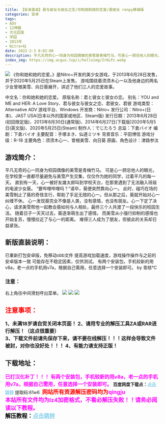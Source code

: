 ```yaml
---
title: 【安卓直装】君与彼女与彼女之恋/你和她和她的恋爱/君彼女 renpy移植版
categories: 安卓
tags:
- ADV
- 12神器
- 次元囚笼
- 学园
- 2013年
- Nitro+社
date: 2022-2-3 8:02:00
description: 平凡无奇的心一同身为校园偶像的美雪是青梅竹马。可是心一顾忌他人的眼光，在学校里一直都尽量避免与美雪产生交集，仅仅作为她的同学，过着平凡的每一天。游戏围绕着须须木心一以及他身边的两名少女曾根美雪、向日葵展开，讲述了他们三人的恋爱故事。
index_img: https://img.acgus.top/i/helloimg/Zr6LPz.webp
---
```

![](https://img.acgus.top/i/helloimg/Zr6LPz.webp)
《你和她和她的恋爱。》是Nitro+开发的美少女游戏，于2013年6月28日发售，并于2020年5月25日在Steam上发售。
游戏围绕着须须木心一以及他身边的两名少女曾根美雪、向日葵展开，讲述了他们三人的恋爱故事。

中文名：你和她和她的恋爱。
原版名称：君と彼女と彼女の恋。
别名：YOU and ME and HER: A Love Story、君与彼女与彼女之恋、君彼女、君彼
游戏类型：Alternative ADV
游戏平台、Windows
开发商：Nitro+
发行公司：Nitro+(日本)、JAST USA(日本以外的国家或地区、Steam版)
发行日期：2013年6月28日(初回限定版)、2013年8月30日(通常版)、2014年6月27日(下载版)2020年5月5日(英文版)、2020年5月25日(Steam)
制作人：でじたろう
总监：下倉バイオ
编剧：下倉バイオ
主要配音：手塚まき、仙道ミツキ
背景音乐：平田博信
游戏分级：R-18
主要角色：须须木心一、曾根美雪、向日葵
原画、角色设计：津路参汰

## 游戏简介：
平凡无奇的心一同身为校园偶像的美雪是青梅竹马。
可是心一顾忌他人的眼光，在学校里一直都尽量避免与美雪产生交集，仅仅作为她的同学，过着平凡的每一天。
直到有一天，心一被好友雄太郎叫到学校天台，在那里遇到了无法融入班级的电波少女葵。
“要哔哩哔哩吗？”语毕，葵便突然靠向心一。
此时，碰巧在场的美雪制止了葵的奇怪言行，帮助了手足无措的心一。但从那之后，葵就开始对心一纠缠不休。
心一发现葵完全不像是人类，没有感情，也没有朋友。心一下定了决心，请求美雪帮他一起教会葵如何与人相处，最终三个人共渡了一段快乐的校园生活。
随着日子一天天过去，葵逐渐萌生出了感情。
而美雪从小强行抑制的感情也开始复苏，慢慢拉近了与心一的距离。
难得三人成为了朋友，但彼此的关系却日益紧张。

## **新版直装说明：**
已重新打包安卓版，免移动obb文件
提高游戏加载速度，游戏操作操作与之前的安卓版本一致
可能存在不稳定因素，仅供测试。
有两个安装包，手机较新的用v8a，老一点的手机用v7a，根据自己需用，任意选择一个安装即可。
by 青桔℃

### **注意：**
右上角往中间滑划呼出菜单。
![](https://img.acgus.top/i/helloimg/Zr6sq6.webp)
![](https://img.acgus.top/i/helloimg/Zr64gR.webp)
![](https://img.acgus.top/i/helloimg/Zr6tWn.webp)






## <font color=#FF0000 >注意事项：</font>
<font size=3><b>1、未满18岁请自觉关闭本页面！
2、请用专业的解压工具ZA或RAR进行解压！（这点很重要）           
3、下载文件前请先保存下来，请不要在线解压！！！这样会导致文件被封，对你也没好处！！！
4、有能力请支持正版！</b></font>

## 下载地址：
<font color=#FF00FF size=3>**已打汉化补丁！！！**</font>
<font color=#FF00FF size=3>**有两个安装包，手机较新的用v8a，老一点的手机用v7a，根据自己需用，任意选择一个安装即可。**</font>
<b>百度网盘下载点：</b><a href="https://pan.baidu.com/s/1oV288jvqUVWLx0CtGO7F5w?pwd=61w6" style="color: #87CEEB;"><b>点击跳转</b></a> 提取码:61w6
<a style="padding: 0" href="https://post.qingju.org/AD/"><img style="max-width:100%" src="https://img.acgus.top/i/2024/07/478f689b8021d8d499ab43d21acf137a.gif" alt=""></a>
<b><font color=#FF0000 size=4>网站所有资源解压密码均为</b></font><b><font color=#FF00FF size=4>qingju</font><font color=#FF0000 ></font></b><br><b><font color=#FF00FF size=4>本站所有文件均为lz4加密格式，不看必解压失败！！请务必阅读以下教程。</b></font><br><b><font color=#000 size=4>解压教程：</b><a href="https://post.qingju.org/tutorial/000/" style="color: #87CEEB;"><b>点击跳转</b></a>